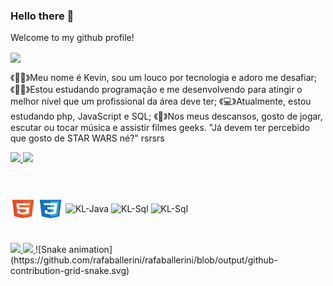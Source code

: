 ### Hello there 👋

Welcome to my github profile!

<div>
  <img align="center" height="300em" src="https://media.giphy.com/media/Nx0rz3jtxtEre/giphy.gif"/>
</div>

《👨‍💻》Meu nome é Kevin, sou um louco por tecnologia e adoro me desafiar;
《👨‍🎓》Estou estudando programação e me desenvolvendo para atingir o melhor nível que um profissional da área deve ter;
《💻》Atualmente, estou estudando php, JavaScript e SQL;
《🖖》Nos meus descansos, gosto de jogar, escutar ou tocar música e assistir filmes geeks. "Já devem ter percebido que gosto de STAR WARS né?" rsrsrs
<div>
 <a href="https://github.com/MariaEduardaLeal">
   <img height="180em" src="https://github-readme-stats.vercel.app/api?username=MrKevin284&show_icons=true&theme=radical"/>
   <img height="180em" src="https://github-readme-stats.vercel.app/api/top-langs/?username=MrKevin284&show_icons=true&theme=radical"/>
 </a>
</div>
<h1> </h1>
<div style="display: inline_block"><br>
  <img align="center" alt="KL-HTML" height="30" width="40" src="https://raw.githubusercontent.com/devicons/devicon/master/icons/html5/html5-original.svg">
  <img align="center" alt="KL-CSS" height="30" width="40" src="https://raw.githubusercontent.com/devicons/devicon/master/icons/css3/css3-original.svg">
  <img align="center" alt="KL-Java" height="50" src="https://cdn.jsdelivr.net/gh/devicons/devicon/icons/java/java-original-wordmark.svg">
  <img align="center" alt="KL-Sql" height="50" width="40" src="https://cdn.jsdelivr.net/gh/devicons/devicon/icons/mysql/mysql-original.svg">
  <img align="center" alt="KL-Sql" height="50" width="40" src="https://cdn.jsdelivr.net/gh/devicons/devicon/icons/php/php-original.svg" />
</div>
<h1> </h1>
<div>
 <a href="mailto:kevin.lucas284sz@gmail.com" target="_blank">
   <img src="https://img.shields.io/badge/Gmail-D14836?style=for-the-badge&logo=gmail&logoColor=white" target="_blank">
 </a>
 <a href="https://www.linkedin.com/in/kevin-souza-471791236/" target="_blank">
   <img src="https://img.shields.io/badge/-LinkedIn-%230077B5?style=for-the-badge&logo=linkedin&logoColor=white" target="_blank">
 </a> 
 ![Snake animation](https://github.com/rafaballerini/rafaballerini/blob/output/github-contribution-grid-snake.svg)

</div>
